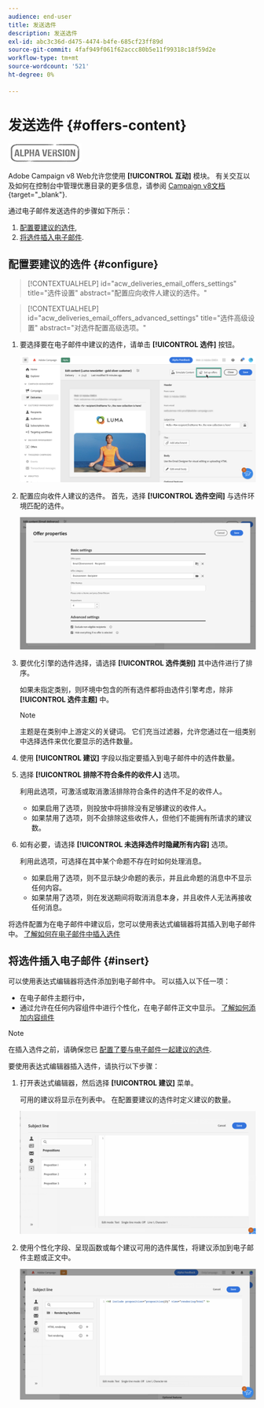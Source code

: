 ```yaml
---
audience: end-user
title: 发送选件
description: 发送选件
exl-id: abc3c36d-d475-4474-b4fe-685cf23ff89d
source-git-commit: 4faf949f061f62accc80b5e11f99318c18f59d2e
workflow-type: tm+mt
source-wordcount: '521'
ht-degree: 0%

---
```


# 发送选件 {#offers-content}

![](../assets/do-not-localize/badge.png)

Adobe Campaign v8 Web允许您使用 **[!UICONTROL 互动]** 模块。 有关交互以及如何在控制台中管理优惠目录的更多信息，请参阅 [Campaign v8文档](https://experienceleague.adobe.com/docs/campaign/campaign-v8/offers/interaction.html){target="_blank"}.

通过电子邮件发送选件的步骤如下所示：

1. [配置要建议的选件](#configure),
1. [将选件插入电子邮件](#insert).

## 配置要建议的选件 {#configure}

>[!CONTEXTUALHELP]
>id="acw_deliveries_email_offers_settings"
>title="选件设置"
>abstract="配置应向收件人建议的选件。"

>[!CONTEXTUALHELP]
>id="acw_deliveries_email_offers_advanced_settings"
>title="选件高级设置"
>abstract="对选件配置高级选项。"

1. 要选择要在电子邮件中建议的选件，请单击 **[!UICONTROL 选件]** 按钮。

   ![](assets/setup-offers.png)

1. 配置应向收件人建议的选件。 首先，选择 **[!UICONTROL 选件空间]** 与选件环境匹配的选件。

   ![](assets/create-content-offers.png)

1. 要优化引擎的选件选择，请选择 **[!UICONTROL 选件类别]** 其中选件进行了排序。

   如果未指定类别，则环境中包含的所有选件都将由选件引擎考虑，除非 **[!UICONTROL 选件主题]** 中。

   >[!NOTE]
   >
   >主题是在类别中上游定义的关键词。 它们充当过滤器，允许您通过在一组类别中选择选件来优化要显示的选件数量。

1. 使用 **[!UICONTROL 建议]** 字段以指定要插入到电子邮件中的选件数量。

1. 选择 **[!UICONTROL 排除不符合条件的收件人]** 选项。

   利用此选项，可激活或取消激活排除符合条件的选件不足的收件人。

   * 如果启用了选项，则投放中将排除没有足够建议的收件人。
   * 如果禁用了选项，则不会排除这些收件人，但他们不能拥有所请求的建议数。

1. 如有必要，请选择 **[!UICONTROL 未选择选件时隐藏所有内容]** 选项。

   利用此选项，可选择在其中某个命题不存在时如何处理消息。

   * 如果启用了选项，则不显示缺少命题的表示，并且此命题的消息中不显示任何内容。
   * 如果禁用了选项，则在发送期间将取消消息本身，并且收件人无法再接收任何消息。

将选件配置为在电子邮件中建议后，您可以使用表达式编辑器将其插入到电子邮件中。 [了解如何在电子邮件中插入选件](#insert)

## 将选件插入电子邮件 {#insert}

可以使用表达式编辑器将选件添加到电子邮件中。 可以插入以下任一项：

* 在电子邮件主题行中，
* 通过允许在任何内容组件中进行个性化，在电子邮件正文中显示。 [了解如何添加内容组件](content-components.md)

>[!NOTE]
>
>在插入选件之前，请确保您已 [配置了要与电子邮件一起建议的选件](#configure).

要使用表达式编辑器插入选件，请执行以下步骤：

1. 打开表达式编辑器，然后选择 **[!UICONTROL 建议]** 菜单。

   可用的建议将显示在列表中。 在配置要建议的选件时定义建议的数量。

   ![](assets/offer-insertion.png)

1. 使用个性化字段、呈现函数或每个建议可用的选件属性，将建议添加到电子邮件主题或正文中。

   ![](assets/offer-inserted.png)
